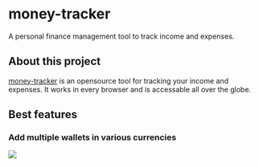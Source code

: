 # money-tracker
A personal finance management tool to track income and expenses.
## About this project
[money-tracker](https://money-tracker.mysterious-hatter.engineer) is an opensource tool for tracking your income and expenses. It works in every browser and is accessable all over the globe.
## Best features
### Add multiple wallets in various currencies
![](http://url/to/img.png)
